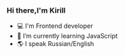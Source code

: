 ### Hi there,I'm Kirill

- 💻 I'm Frontend developer
- 🌱 I’m currently learning JavaScript
- 🌎 I speak Russian/English
<!--
**gnehgo/gnehgo** is a ✨ _special_ ✨ repository because its `README.md` (this file) appears on your GitHub profile.

Here are some ideas to get you started:


- 🌱 I’m currently learning JavaScript
- 

- ⚡ Fun fact: ...
-->

